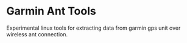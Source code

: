 Garmin Ant Tools
===================

Experimental linux tools for extracting data from garmin gps unit over wireless ant connection.
